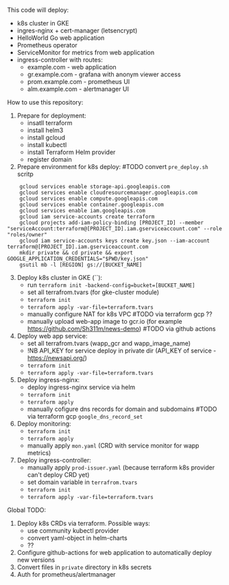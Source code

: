 This code will deploy: 
   * k8s cluster in GKE 
   * ingres-nginx + cert-manager (letsencrypt) 
   * HelloWorld Go web application 
   * Prometheus operator  
   * ServiceMonitor for metrics from web application 
   * ingress-controller with routes: 
        - example.com - web application
        - gr.example.com - grafana with anonym viewer access
        - prom.example.com - prometheus UI
        - alm.example.com - alertmanager UI
        
How to use this repository:
1. Prepare for deployment:
    * insatll terraform
    * install helm3
    * install gcloud
    * install kubectl
    * install Terraform Helm provider
    * register domain
2. Prepare environment for k8s deploy: #TODO convert `pre_deploy.sh` scritp
``` 
    gcloud services enable storage-api.googleapis.com
    gcloud services enable cloudresourcemanager.googleapis.com
    gcloud services enable compute.googleapis.com
    gcloud services enable container.googleapis.com
    gcloud services enable iam.googleapis.com
    gcloud iam service-accounts create terraform
    gcloud projects add-iam-policy-binding [PROJECT_ID] --member "serviceAccount:terraform@[PROJECT_ID].iam.gserviceaccount.com" --role "roles/owner"
    gcloud iam service-accounts keys create key.json --iam-account terraform@[PROJECT_ID].iam.gserviceaccount.com
    mkdir private && cd private && export GOOGLE_APPLICATION_CREDENTIALS="$PWD/key.json"
    gsutil mb -l [REGION] gs://[BUCKET_NAME]
```
3. Deploy k8s cluster in GKE (``):
    * run `terraform init -backend-config=bucket=[BUCKET_NAME]`
    * set all terrafrom.tvars (for gke-cluster module)
    * `terraform init`
    * `terraform apply -var-file=terraform.tvars`
    * manually configure NAT for k8s VPC #TODO via terraform gcp ??
    * manually upload web-app image to gcr.io (for example https://github.com/Sh311m/news-demo) #TODO via github actions 
4. Deploy web app service:
    * set all terrafrom.tvars (wapp_gcr and wapp_image_name)
    * !NB API_KEY for service deploy in private dir (API_KEY of service - https://newsapi.org/)
    * `terraform init`
    * `terraform apply -var-file=terraform.tvars`
5. Deploy ingress-nginx:
    * deploy ingress-nginx service via helm
    * `terraform init`
    * `terraform apply`
    * manually cofigure dns records for domain and subdomains #TODO via terraform gcp `google_dns_record_set`
6. Deploy monitoring:
    * `terraform init`
    * `terraform apply`
    * manually apply `mon.yaml` (CRD with service monitor for wapp metrics)
7. Deploy ingress-controller:
    * manually apply `prod-issuer.yaml` (because terraform k8s provider can't deploy CRD yet)
    * set domain variable in `terrafrom.tvars`
    * `terraform init`
    * `terraform apply -var-file=terraform.tvars`
    
Global TODO:
1. Deploy k8s CRDs via terraform. Possible ways:
    * use community kubectl provider
    * convert yaml-object in helm-charts
    * ??
2. Configure github-actions for web application to automatically deploy new versions
3. Convert files in `private` directory in k8s secrets
4. Auth for prometheus/alertmanager
